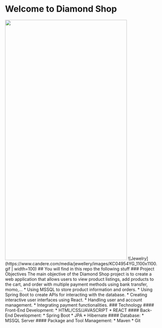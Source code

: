 
# Welcome to Diamond Shop
<img src="(https://www.candere.com/media/jewellery/images/KC04954YG_1100x1100.gif" width="400" height="790">
![Jewelry](https://www.candere.com/media/jewellery/images/KC04954YG_1100x1100.gif | width=100)
## You will find in this repo the following stuff
### Project Objectives
The main objective of the Diamond Shop project is to create a web application that allows users to view product listings, add products to the cart, and order with multiple payment methods using bank transfer, momo,...
* Using MSSQL to store product information and orders.
* Using Spring Boot to create APIs for interacting with the database.
* Creating interactive user interfaces using React.
* Handling user and account management.
* Integrating payment functionalities.
### Technology
#### Front-End Development:
* HTML/CSS/JAVASCRIPT
* REACT
#### Back-End Development:
* Spring Boot
* JPA
* Hibernate
#### Database:
* MSSQL Server
#### Package and Tool Management:
* Maven
* Git
